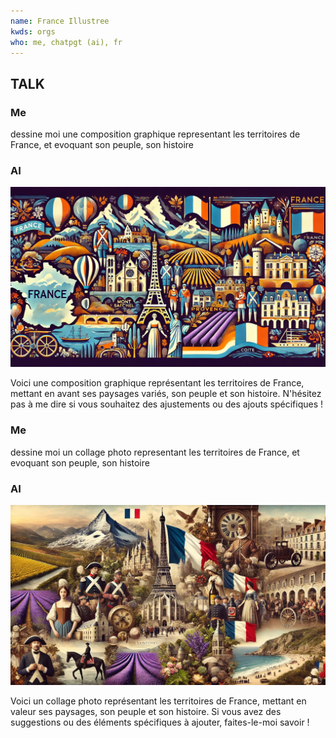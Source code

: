 ```yaml
---
name: France Illustree
kwds: orgs
who: me, chatpgt (ai), fr
---
```



## TALK

### Me

dessine moi une composition graphique representant les territoires de France, et evoquant son peuple, son histoire

### AI

![](france-illustree_001.jpg)

Voici une composition graphique représentant les territoires de France, mettant en avant ses paysages variés, son peuple et son histoire. N'hésitez pas à me dire si vous souhaitez des ajustements ou des ajouts spécifiques !


### Me

dessine moi un collage photo representant les territoires de France, et evoquant son peuple, son histoire

### AI


![](france-illustree_002.jpg)


Voici un collage photo représentant les territoires de France, mettant en valeur ses paysages, son peuple et son histoire. Si vous avez des suggestions ou des éléments spécifiques à ajouter, faites-le-moi savoir !

